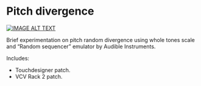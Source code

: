 # Pitch divergence

[![IMAGE ALT TEXT](http://img.youtube.com/vi/nWMJFNUJCA0/0.jpg)](https://youtu.be/nWMJFNUJCA0 "Watch video")


Brief experimentation on pitch random divergence using whole tones scale and “Random sequencer” emulator by Audible Instruments.

Includes: 
- Touchdesigner patch.
- VCV Rack 2 patch. 

